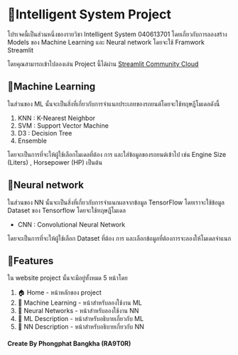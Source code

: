 # 🚨Intelligent System Project
โปรเจคนี้เป็นส่วนหนึ่งของรายวิชา Intelligent System 040613701 โดยเกี่ยวกับการลองสร้าง Models ของ Machine Learning และ Neural network โดยจะใช้ Framwork Streamlit

โดยคุณสามารถเข้าไปลองเล่น Project นี้ได้ผ่าน [Streamlit Community Cloud](
https://phongphat-is-project.streamlit.app/ "Google's Homepage")

## 🤖Machine Learning
ในส่วนของ ML นั้นจะเป็นสิ่งที่เกี่ยวกับการจำแนกประเภทของรถยนต์โดยจะใช้ทฤษฎีโมเดลดังนี้
1. KNN : K-Nearest Neighbor
2. SVM : Support Vector Machine
3. D3 : Decision Tree
4. Ensemble

โดยจะเป็นการที่จะให้ผู้ใช้เลือกโมเดลที่ต้อง
การ และใส่ข้อมูลของรถยนต์เข้าไป เช่น Engine Size (Liters) , Horsepower (HP) เป็นต้น

## 🧠Neural network
ในส่วนของ NN นั้นจะเป็นสิ่งที่เกี่ยวกับการจำแนกผลจากข้อมูล TensorFlow โดยเราจะใช้ข้อมูล Dataset ของ Tensorflow โดยจะใช้ทฤษฎีโมเดล
* CNN : Convolutional Neural Network
  
โดยจะเป็นการที่จะให้ผู้ใช้เลือก Dataset ที่ต้อง
การ และเลือกข้อมูลที่ต้องการจะลองให้โมเดลจำแนก

## 🔋Features
ใน website project นั้นจะมีอยู่ทั้งหมด 5 หน้าโดย
1. 🏠 Home - หน้าหลักของ project
2. 📌 Machine Learning - หน้าสำหรับลองใช้งาน ML
3. 🧠 Neural Networks - หน้าสำหรับลองใช้งาน NN
4. 📖 ML Description - หน้าสำหรับอธิบายเกี่ยวกับ ML
5. 📖 NN Description - หน้าสำหรับอธิบายเกี่ยวกับ NN

#### Create By Phongphat Bangkha (RA9T0R)
